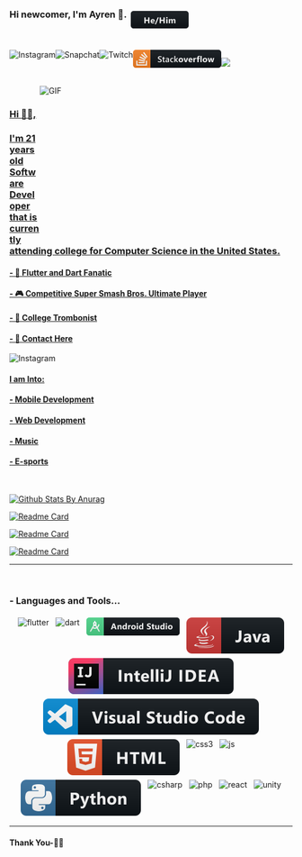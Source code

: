 ### Hi newcomer, I'm Ayren 👋.  <img src="https://github.com/MikeCodesDotNET/ColoredBadges/blob/master/png/pronouns/hehim.png?raw=true" alt="he/him" style="vertical-align:top; margin:4px">


<br/>
<a href="https://www.instagram.com/a_king618/">
  <img align="left" alt="Instagram" src="https://raw.githubusercontent.com/MikeCodesDotNET/ColoredBadges/master/png/social/instagram.png" />
  <a href="https://www.snapchat.com/add/ayrock618">
  <img align="left" alt="Snapchat" src="https://raw.githubusercontent.com/MikeCodesDotNET/ColoredBadges/master/png/social/snapchat.png" />
   <a href="https://www.twitch.tv/nebula618">
  <img align="left" alt="Twitch" src="https://raw.githubusercontent.com/MikeCodesDotNET/ColoredBadges/master/png/streaming/twitch.png" />
   <a href="https://stackoverflow.com/users/13430888/ayrock618">
  <img align="left" alt="Stack Overflow" src="https://raw.githubusercontent.com/MikeCodesDotNET/ColoredBadges/master/png/social/stackoverflow.png" />
  

![](https://visitor-badge.glitch.me/badge?page_id=aking618=aking618)

<br />

<img align="right" height="270px" width="450px" alt="GIF" src="https://media.giphy.com/media/m8XguqDisAIgag7oqT/giphy.gif" />
<br />

### Hi 🙋‍♂️,
### I'm 21 years old Software Developer that is currently attending college for Computer Science in the United States.


#### - 📱 Flutter and Dart Fanatic 

#### - 🎮 Competitive Super Smash Bros. Ultimate Player

#### - 🎺 College Trombonist

#### - 💬 Contact Here <a href="Aking.college@gmail.com">
  <img align="left" alt="Instagram" src="https://raw.githubusercontent.com/MikeCodesDotNET/ColoredBadges/master/png/social/gmail.png" />


<br />


#### I am Into:

#### - Mobile Development
#### - Web Development
#### - Music
#### - E-sports
<br />


[![Github Stats By Anurag](https://github-readme-stats.vercel.app/api?username=Aking618&show_icons=true&title_color=fff&icon_color=79ff97&text_color=9f9f9f&bg_color=151515)](https://github.com/anuraghazra/github-readme-stats)

[![Readme Card](https://github-readme-stats.vercel.app/api/pin/?username=aking618&repo=smash_app_v2&title_color=fff&icon_color=79ff97&text_color=9f9f9f&bg_color=151515&show_owner=true)](https://github.com/aking618/smash_app_v2)
     
[![Readme Card](https://github-readme-stats.vercel.app/api/pin/?username=aking618&repo=ljsgc&title_color=fff&icon_color=79ff97&text_color=9f9f9f&bg_color=151515&show_owner=true)](https://github.com/aking618/ljsgc)
     
[![Readme Card](https://github-readme-stats.vercel.app/api/pin/?username=aking618&repo=minesweeper&title_color=fff&icon_color=79ff97&text_color=9f9f9f&bg_color=151515&show_owner=true)](https://github.com/aking618/minesweeper)

*************

<br />

### - Languages and Tools...

<p align="center">

<!-- For more icons please follow  https://github.com/MikeCodesDotNET/ColoredBadges -->

<img src="https://raw.githubusercontent.com/MikeCodesDotNET/ColoredBadges/master/png/dev/frameworks/flutter.png" alt="flutter" style="vertical-align:top; margin:4px">
<img src="https://raw.githubusercontent.com/MikeCodesDotNET/ColoredBadges/master/png/dev/languages/dart.png" alt="dart" style="vertical-align:top; margin:4px">
<img src="https://raw.githubusercontent.com/MikeCodesDotNET/ColoredBadges/master/png/dev/tools/android_studio.png" alt="android_studio" style="vertical-align:top; margin:4px">
<img src="https://raw.githubusercontent.com/MikeCodesDotNET/ColoredBadges/master/svg/dev/languages/java.svg" alt="java" style="vertical-align:top; margin:4px"> 
<img src="https://raw.githubusercontent.com/MikeCodesDotNET/ColoredBadges/master/svg/dev/tools/jetbrains_intellij.svg" alt="intellij" style="vertical-align:top; margin:4px">
<img src="https://raw.githubusercontent.com/8bithemant/8bithemant/master/svg/dev/tools/visualstudio_code.svg" alt="vscode" style="vertical-align:top; margin:4px">
 <img src="https://raw.githubusercontent.com/8bithemant/8bithemant/master/svg/dev/languages/html.svg" alt="html" style="vertical-align:top; margin:4px">
 <img src="https://raw.githubusercontent.com/MikeCodesDotNET/ColoredBadges/master/png/dev/languages/css3.png" alt="css3" style="vertical-align:top; margin:4px">
<img src="https://github.com/MikeCodesDotNET/ColoredBadges/blob/master/png/dev/languages/js.png?raw=true" alt="js" style="vertical-align:top; margin:4px">
<img src="https://raw.githubusercontent.com/8bithemant/8bithemant/master/svg/dev/languages/python.svg" alt="python" style="vertical-align:top; margin:4px">
<img src= "https://github.com/MikeCodesDotNET/ColoredBadges/blob/master/png/dev/languages/csharp.png?raw=true" alt="csharp" style="veritcal-align:top; margin:4px">
<img src= "https://github.com/MikeCodesDotNET/ColoredBadges/blob/master/png/dev/languages/php.png?raw=true" alt="php" style="veritcal-align:top; margin:4px">
  <img src= "https://github.com/MikeCodesDotNET/ColoredBadges/blob/master/png/dev/frameworks/react.png?raw=true" alt="react" style="veritcal-align:top; margin:4px">
  <img src= "https://github.com/MikeCodesDotNET/ColoredBadges/blob/master/png/dev/frameworks/unity.png?raw=true" alt="unity" style="veritcal-align:top; margin:4px">

</p>

***********************************

#### Thank You-🙏🏼




  
